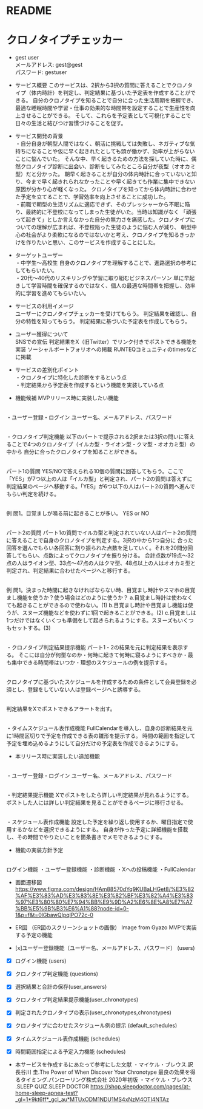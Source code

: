 # README

# クロノタイプチェッカー

- gest user
  <br>メールアドレス: gest@gest
  <br>パスワード: gestuser

- サービス概要 このサービスは、2択から3択の質問に答えることでクロノタイプ（体内時計）を判定し、判定結果に基づいた予定表を作成することができる。 自分のクロノタイプを知ることで自分に合った生活周期を把握でき、最適な睡眠時間や学習・仕事の効果的な時間帯を設定することで生産性を向上させることができる。 そして、これらを予定表として可視化することで日々の生活と結びつけ習慣づけることを促す。

- サービス開発の背景 
<br>・自分自身が朝型人間ではなく、朝活に挑戦しては失敗し、ネガティブな気持ちになることや仮に早く起きれたとしても頭が働かず、効率が上がらないことに悩んでいた。 そんな中、早く起きるための方法を探していた時に、偶然クロノタイプ診断に出会い、診断をしてみたところ自分が夜型（オオカミ型）だと分かった。 朝早く起きることが自分の体内時計に合っていないと知り、今まで早く起きれられなかったことや早く起きても作業に集中できない原因が分かり心が軽くなった。 クロノタイプを知ってから体内時計に合わせた予定を立てることで、学習効率を向上させることに成功した。 
<br>・前職で朝型の生活リズムに適応できず、そのプレッシャーから不眠に陥り、最終的に不登校になってしまった生徒がいた。当時は知識がなく 「頑張って起きて」としか言えなかった自分の無力さを痛感した。クロノタイプについての理解が広まれば、不登校陥った生徒のように悩む人が減り、 朝型中心の社会がより柔軟になるのではないかと考え、クロノタイプを知るきっかけを作りたいと思い、このサービスを作成することにした。

- ターゲットユーザー 
<br>・中学生～高校生 自身のクロノタイプを理解することで、進路選択の参考にしてもらいたい。 
<br>・20代～40代のリスキリングや学習に取り組むビジネスパーソン 単に早起きして学習時間を確保するのではなく、個人の最適な時間帯を把握し、効率的に学習を進めてもらいたい。

- サービスの利用イメージ 
<br>ユーザーにクロノタイプチェッカーを受けてもらう。 判定結果を確認し、自分の特性を知ってもらう。 判定結果に基づいた予定表を作成してもらう。

- ユーザー獲得について 
<br>SNSでの宣伝 判定結果をX（旧Twitter）でリンク付きでポストできる機能を実装 ソーシャルポートフォリオへの掲載 RUNTEQコミュニティのtimesなどに掲載

- サービスの差別化ポイント 
<br>・クロノタイプに特化した診断をするという点 
<br>・判定結果から予定表を作成するという機能を実装している点

- 機能候補 MVPリリース時に実装したい機能

<br>・ユーザー登録・ログイン ユーザー名、メールアドレス、パスワード

<br>・クロノタイプ判定機能 以下のパートで提示される2択または3択の問いに答えることで4つのクロノタイプ（イルカ型・ライオン型・クマ型・オオカミ型）の中から 自分に合ったクロノタイプを知ることができる。

<br>パート1の質問 YES/NOで答えられる10個の質問に回答してもらう。ここで「YES」が7つ以上の人は「イルカ型」と判定され、パート2の質問は答えずに 判定結果のページへ移動する。「YES」が6つ以下の人はパート2の質問へ進んでもらい判定を続ける。

<br>例 問1。目覚ましが鳴る前に起きることが多い。 YES or NO

<br>パート2の質問 パート1の質問でイルカ型と判定されていない人はパート2の質問に答えることで自身のクロノタイプを判定する。3択の中から1つ自分に 合った回答を選んでもらい各回答に割り振られた点数を足していく。それを20問分回答してもらい、点数によってクロノタイプを振り分ける。 合計点数が19点〜32点の人はライオン型、33点〜47点の人はクマ型、48点以上の人はオオカミ型と判定され、判定結果に合わせたページへと移行する。

<br>例 問1。決まった時間に起きなければならない時、目覚まし時計やスマホの目覚まし機能を使うか？使う場合はどのように使うか？ a.目覚まし時計は使わなくても起きることができるので使わない。(1) b.目覚まし時計や目覚まし機能は使うが、スヌーズ機能などを使わずに1回で起きることができる。(2) c.目覚ましは1つだけではなくいくつも準備をして起きられるようにする。スヌーズもいくつもセットする。(3)

<br>・クロノタイプ判定結果提示機能 パート1・2の結果を元に判定結果を表示する。 そこには自分が何型なのか・何時に起きて何時に寝るようにすべきか・最も集中できる時間帯はいつか・理想のスケジュールの例を提示する。

<br>クロノタイプに基づいたスケジュールを作成するための条件として会員登録を必須とし、登録をしていない人は登録ページへと誘導する。

<br>判定結果をXでポストできるアラートを出す。

<br>・タイムスケジュール表作成機能 FullCalendarを導入し、自身の診断結果を元に1時間区切りで予定を作成できる表の雛形を提示する。 時間の範囲を指定して予定を埋め込めるようにして自分だけの予定表を作成できるようにする。

- 本リリース時に実装したい追加機能

<br>・ユーザー登録・ログイン ユーザー名、メールアドレス、パスワード

<br>・判定結果提示機能 Xでポストをしたら詳しい判定結果が見れるようにする。 ポストした人には詳しい判定結果を見ることができるページに移行させる。

<br>・スケジュール表作成機能 設定した予定を繰り返し使用するか、曜日指定で使用するかなどを選択できるようにする。 自身が作った予定に詳細機能を搭載し、その時間でやりたいことを箇条書きでメモできるようにする。

- 機能の実装方針予定

<br>ログイン機能 ・ユーザー登録機能 ・診断機能 ・Xへの投稿機能 ・FullCalendar

- 画面遷移図 https://www.figma.com/design/HAm88570dYq9KUBaLHGet8/%E3%82%AF%E3%83%AD%E3%83%8E%E3%82%BF%E3%82%A4%E3%83%97%E3%80%80%E7%94%BB%E9%9D%A2%E6%8E%A8%E7%A7%BB%E5%9B%B3%E6%A1%88?node-id=0-1&p=f&t=0lGbawQIpqlPO72c-0

- ER図 （ER図のスクリーンショットの画像） Image from Gyazo MVPで実装する予定の機能

- [x]ユーザー登録機能（ユーザー名、メールアドレス、パスワード） (users)

- [x] ログイン機能 (users)

- [x] クロノタイプ判定機能 (questions)

- [x] 選択結果と合計の保存(user_answers)

- [x]  クロノタイプ判定結果提示機能(user_chronotypes)

- [x] 判定されたクロノタイプの表示(user_chronotypes,chronotypes)

- [x] クロノタイプに合わせたスケジュール例の提示 (default_schedules)

- [x] タイムスケジュール表作成機能 (schedules)

- [x] 時間範囲指定による予定入力機能 (schedules)

- 本サービスを作成するにあたって参考にした文献 
・マイケル・ブレウス.訳 長谷川 圭.The Power of When Discover Your Chronotype 最良の効果を得るタイミング.パンローリング株式会社 2020年初版 
・マイケル・ブレウス .SLEEP QUIZ.SLEEP DOCTOR https://shop.sleepdoctor.com/pages/at-home-sleep-apnea-test?_gl=1*9kt6ff*_gcl_au*MTUxODM1NDU1MS4xNzM4OTI4NTAz

